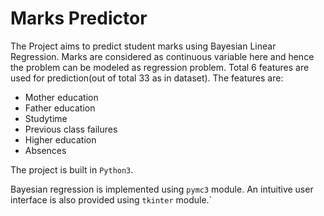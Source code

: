 # Marks Predictor
The Project aims to predict student marks using Bayesian Linear Regression. Marks are considered as continuous variable here and hence the problem can be modeled as regression problem. Total 6 features are used for prediction(out of total 33 as in dataset). The features are:

- Mother education
- Father education
- Studytime
- Previous class failures
- Higher education
- Absences

The project is built in `Python3`.

Bayesian regression is implemented using `pymc3` module. An intuitive user interface is also provided using `tkinter` module.`
